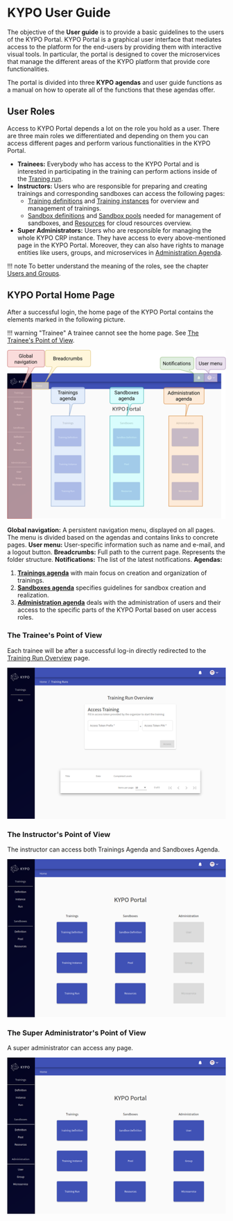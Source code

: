 # KYPO User Guide

The objective of the **User guide** is to provide a basic guidelines to the users of the KYPO Portal. KYPO Portal is a graphical user interface that mediates access to the platform for the end-users by providing them with interactive visual tools. In particular, the portal is designed to cover the microservices that manage the different areas of the KYPO platform that provide core functionalities.

The portal is divided into three **KYPO agendas** and user guide functions as a manual on how to operate all of the functions that these agendas offer.

## User Roles

Access to KYPO Portal depends a lot on the role you hold as a user. There are three main roles we differentiated and depending on them you can access different pages and perform various functionalities in the KYPO Portal.

* **Trainees:** Everybody who has access to the KYPO Portal and is interested in participating in the training can perform actions inside of the [Traning run](./training-agenda/training-run.md).
* **Instructors:** Users who are responsible for preparing and creating trainings and corresponding sandboxes can access the following pages: 
    * [Training definitions](./training-agenda/training-definition.md) and [Training instances](./training-agenda/training-instance.md) for overview and management of trainings. 
    * [Sandbox definitions](./sandbox-agenda/sandbox-definition.md) and [Sandbox pools](./sandbox-agenda/pool.md) needed for management of sandboxes, and [Resources](./sandbox-agenda/resources.md) for cloud resources overview.
* **Super Administrators:** Users who are responsible for managing the whole KYPO CRP instance. They have access to every above-mentioned page in the KYPO Portal. Moreover, they can also have rights to manage entities like users, groups, and microservices in [Administration Agenda](./administration-agenda/administration-agenda-overview). 

!!! note
    To better understand the meaning of the roles, see the chapter [Users and Groups](../../operator-guide/users-and-groups/roles).


## KYPO Portal Home Page

After a successful login, the home page of the KYPO Portal contains the elements marked in the following picture. 

!!! warning "Trainee"
    A trainee cannot see the home page. See [The Trainee's Point of View](#the-trainees-point-of-view).

![KYPO-home-page](../img/user-guide/KYPO-home-page.png)


**Global navigation:** A persistent navigation menu, displayed on all pages. The menu is divided based on the agendas and contains links to concrete pages.
**User menu:** User-specific information such as name and e-mail, and a logout button.
**Breadcrumbs:** Full path to the current page. Represents the folder structure.
**Notifications:** The list of the latest notifications.
**Agendas:**

 1. **[Trainings agenda](./training-agenda/training-agenda-overview.md)** with main focus on creation and organization of trainings.
 2. **[Sandboxes agenda](./sandbox-agenda/sandbox-agenda-overview.md)** specifies guidelines for sandbox creation and realization. 
 3. **[Administration agenda](./administration-agenda/administration-agenda-overview.md)** deals with the administration of users and their access to the specific parts of the KYPO Portal based on user access roles.

### The Trainee's Point of View
Each trainee will be after a successful log-in directly redirected to the [Training Run Overview](../training-agenda/training-run/#training-runs-overview) page. 

![KYPO-home-page-trainee](../img/user-guide/KYPO-home-page-trainee.png)


### The Instructor's Point of View
The instructor can access both Trainings Agenda and Sandboxes Agenda. 

![KYPO-home-page-trainee](../img/user-guide/KYPO-home-page-instructor.png)

### The Super Administrator's Point of View 

A super administrator can access any page. 

![KYPO-home-page-admin](../img/user-guide/KYPO-home-page-admin.png)


